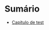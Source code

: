 # Sumário

- [Capítulo de test](chapter1.md)


<!-- De original enviado por luciano de souza:

... imaginei 60 temas de artigos. Alguém se interessaria em escrever sobre algum deles? 

01. Alias - Criando apelidos para comandos do Shell
02. Apt-get - Instalando pacotes pela linha de comando
03. Archlinux - Instalando o sistema operacional
04. Avconv - Convertendo arquivos de multimídia
05. BCrypt - Criptografando arquivos e pastas
06. Brasero – Gravando CDs e DVDs
07. Diff – Comparando o conteúdo de arquivos e pastas
08. Emacs -Desvendando os mistérios deste ambiente
09. Espeakup - Interagindo com o modo texto puro
10. F123 - Instalando o sistema operacional
11. Fedora - Instalando o sistema operacional
12. Firefox - Bloqueando páginas de propaganda com o Ad Block Plus
13. Firefox - copiando tabelas com Tab2Clipboard
14. Firefox - Guardando na nuvem os favoritos com XMarks
15. Firefox – Habilitando o Flash para a reprodução de conteúdos multimídia
16. GIT - Versionando informações de um projeto
17. Gnome dictionary – Utilizando dicionário de inglês
18. Gnome Session Fallback - Uma alternativa à interface Unity
19. Gnome Settings - Alterando o volume do computador
20. Gnome Settings - Atribuindo atalhos de teclado
21. Gnome Settings - Desligando a proteção de tela
22. Gnome Settings - Incluindo um atalho personalizado de teclado
23. Google Drive - Acessando arquivos na nuvem
24. Graphviz - Desenhando um fluxograma de modo acessível
25. Graphviz - Desenhando um organograma de modo acessível
26. GStreamer - Gravando áudio da placa de som
27. GTick - Um metrônomo para acompanhar a sua música
28. MEOCloud - Acessando arquivos na nuvem
29. Mount - Trabalhando com pontos de montagem
30. MPlayer - Reproduzindo arquivos de multimídia
31. Nautilus - Agilizando o acesso a pastas no terminal
32. Nautilus - Alterando o painel lateral com Alacarte
33. Nautilus - compactando arquivos no formato 7z
34. Nautilus - Criando lançadores na Área de Trabalho
35. Nautilus - Ocultando arquivos com .hidden
36. Nautilus - Utilizando áreas de trabalho múltiplas
37. Nautilus - Visualizando arquivos do IPhone
38. Nautilus – Trabalhando com ligações simbólicas
39. Orca - Ajustando a leitura de células no Calc
40. Orca - Alternando rapidamente entre idiomas
41. Orca - Navegando no Google Agenda
42. Orca - Utilizando uma versão de desenvolvimento
43. Orca - Utilizando variantes do Espeak
44. PDFToText - Convertendo arquivos de PDF para TXT
45. Pidgin – Comunicando-se por meio do Google Talk
46. Pidgin – comunicando-se por meio do WhatsApp
47. Planner - Gerenciando o cronograma de um projeto
48. Rhythmbox - Reproduzindo arquivos de multimídia
49. Sound Converter - Convertendo arquivos de multimídia
50. Synaptic - Instalando pacotes pela interface gráfica
51. Tesseract – Processando arquivos de imagem com OCR
52. Thunderbird - Lendo notícias por meio de RSS
53. Timidity - Reproduzindo arquivos no formato mid
54. TXT2Tags - Criando documentos com formatação automática
55. Ubuntu - Instalando o sistema operacional
56. Wiki2Beamer - Montando apresentações com formatação automática
57. Wine - Instalando o sistema Dosvox
58. YaGTD - Gerenciando tarefas pessoais no terminal
59. Youtube-dl - Baixando arquivos do Youtube
60. Zim - Organizando informações hierárquicas

-->

